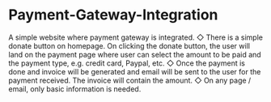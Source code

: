 # Payment-Gateway-Integration
A simple website where payment gateway is integrated.
◇ There is a simple donate button on homepage. On clicking the donate button, the user will land on the payment page where user can select the amount to be paid and the payment type, e.g. credit card, Paypal, etc.
◇ Once the payment is done and invoice will be generated and email will be sent to the user for the payment received. The invoice will contain the amount.
◇ On any page / email, only basic information is needed.
